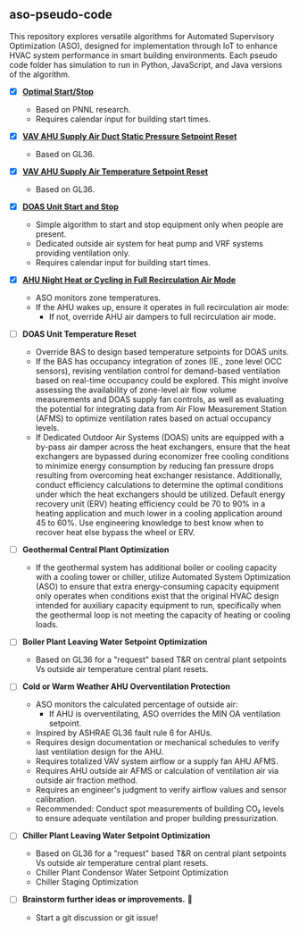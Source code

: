 ## aso-pseudo-code
This repository explores versatile algorithms for Automated Supervisory Optimization (ASO), designed for implementation through IoT to enhance HVAC system performance in smart building environments. Each pseudo code folder has simulation to run in Python, JavaScript, and Java versions of the algorithm.

- [x] **[Optimal Start/Stop](https://github.com/bbartling/aso-pseudo-code/tree/develop/OptimalStartStop)**
   - Based on PNNL research.
   - Requires calendar input for building start times.

- [x] **[VAV AHU Supply Air Duct Static Pressure Setpoint Reset](https://github.com/bbartling/aso-pseudo-code/tree/develop/AhuPressureSetpointReset)**
   - Based on GL36.

- [x] **[VAV AHU Supply Air Temperature Setpoint Reset](https://github.com/bbartling/aso-pseudo-code/tree/develop/AhuTempSetpointReset)**
   - Based on GL36.

- [x] **[DOAS Unit Start and Stop](https://github.com/bbartling/aso-pseudo-code/tree/develop/DoasStartStop)**
   - Simple algorithm to start and stop equipment only when people are present.
   - Dedicated outside air system for heat pump and VRF systems providing ventilation only.
   - Requires calendar input for building start times.

- [x] **[AHU Night Heat or Cycling in Full Recirculation Air Mode](https://github.com/bbartling/aso-pseudo-code/tree/develop/AhuNightHeatCyclingInFullRecircMode)**
   - ASO monitors zone temperatures.
   - If the AHU wakes up, ensure it operates in full recirculation air mode:
     - If not, override AHU air dampers to full recirculation air mode.

- [ ] **DOAS Unit Temperature Reset**
   - Override BAS to design based temperature setpoints for DOAS units.
   - If the BAS has occupancy integration of zones (IE., zone level OCC sensors), revising ventilation control for demand-based ventilation based on real-time occupancy could be explored. This might involve assessing the availability of zone-level air flow volume measurements and DOAS supply fan controls, as well as evaluating the potential for integrating data from Air Flow Measurement Station (AFMS) to optimize ventilation rates based on actual occupancy levels.
   - If Dedicated Outdoor Air Systems (DOAS) units are equipped with a by-pass air damper across the heat exchangers, ensure that the heat exchangers are bypassed during economizer free cooling conditions to minimize energy consumption by reducing fan pressure drops resulting from overcoming heat exchanger resistance. Additionally, conduct efficiency calculations to determine the optimal conditions under which the heat exchangers should be utilized. Default energy recovery unit (ERV) heating efficiency could be 70 to 90% in a heating application and much lower in a cooling application around 45 to 60%. Use engineering knowledge to best know when to recover heat else bypass the wheel or ERV.

- [ ] **Geothermal Central Plant Optimization**
   - If the geothermal system has additional boiler or cooling capacity with a cooling tower or chiller, utilize Automated System Optimization (ASO) to ensure that extra energy-consuming capacity equipment only operates when conditions exist that the original HVAC design intended for auxiliary capacity equipment to run, specifically when the geothermal loop is not meeting the capacity of heating or cooling loads.

- [ ] **Boiler Plant Leaving Water Setpoint Optimization**
   - Based on GL36 for a "request" based T&R on central plant setpoints Vs outside air temperature central plant resets.

- [ ] **Cold or Warm Weather AHU Overventilation Protection**
   - ASO monitors the calculated percentage of outside air:
     - If AHU is overventilating, ASO overrides the MIN OA ventilation setpoint.
   - Inspired by ASHRAE GL36 fault rule 6 for AHUs.
   - Requires design documentation or mechanical schedules to verify last ventilation design for the AHU.
   - Requires totalized VAV system airflow or a supply fan AHU AFMS.
   - Requires AHU outside air AFMS or calculation of ventilation air via outside air fraction method.
   - Requires an engineer's judgment to verify airflow values and sensor calibration.
   - Recommended: Conduct spot measurements of building CO₂ levels to ensure adequate ventilation and proper building pressurization.

- [ ] **Chiller Plant Leaving Water Setpoint Optimization**
   - Based on GL36 for a "request" based T&R on central plant setpoints Vs outside air temperature central plant resets.
   - Chiller Plant Condensor Water Setpoint Optimization
   - Chiller Staging Optimization

- [ ] **Brainstorm further ideas or improvements.** 🤔
   * Start a git discussion or git issue!